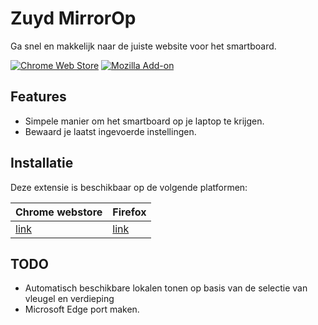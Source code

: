 # Zuyd MirrorOp

Ga snel en makkelijk naar de juiste website voor het smartboard.  

[![Chrome Web Store](https://img.shields.io/chrome-web-store/v/cjnhfanldejdcbepeobokiciojhbbgmk?color=informational&label=Chrome%20Web%20Store&style=for-the-badge)](https://chrome.google.com/webstore/detail/zuydop/cjnhfanldejdcbepeobokiciojhbbgmk)
[![Mozilla Add-on](https://img.shields.io/amo/v/zuydop?color=informational&style=for-the-badge)](https://addons.mozilla.org/nl/firefox/addon/zuydop/)

## Features

- Simpele manier om het smartboard op je laptop te krijgen.
- Bewaard je laatst ingevoerde instellingen.

## Installatie

Deze extensie is beschikbaar op de volgende platformen:

| Chrome webstore                                                                           | Firefox                                                     |
|-------------------------------------------------------------------------------------------|-------------------------------------------------------------|
| [link](https://chrome.google.com/webstore/detail/zuydop/cjnhfanldejdcbepeobokiciojhbbgmk) | [link](https://addons.mozilla.org/nl/firefox/addon/zuydop/) |

## TODO

- Automatisch beschikbare lokalen tonen op basis van de selectie van vleugel en verdieping
- Microsoft Edge port maken.
